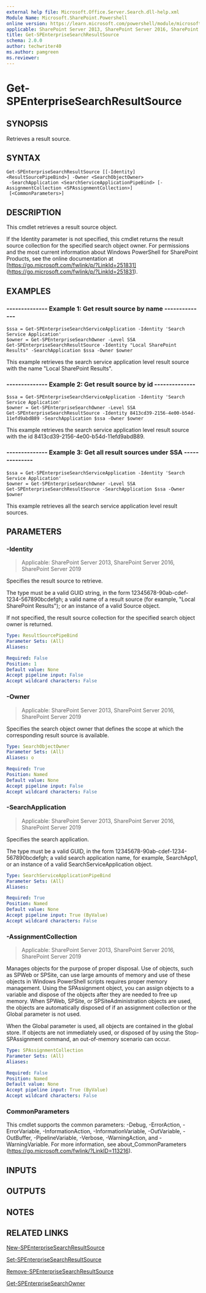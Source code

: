 ```yaml
---
external help file: Microsoft.Office.Server.Search.dll-help.xml
Module Name: Microsoft.SharePoint.Powershell
online version: https://learn.microsoft.com/powershell/module/microsoft.sharepoint.powershell/get-spenterprisesearchresultsource
applicable: SharePoint Server 2013, SharePoint Server 2016, SharePoint Server 2019
title: Get-SPEnterpriseSearchResultSource
schema: 2.0.0
author: techwriter40
ms.author: pamgreen
ms.reviewer:
---
```


# Get-SPEnterpriseSearchResultSource

## SYNOPSIS
Retrieves a result source.

## SYNTAX

```
Get-SPEnterpriseSearchResultSource [[-Identity] <ResultSourcePipeBind>] -Owner <SearchObjectOwner>
 -SearchApplication <SearchServiceApplicationPipeBind> [-AssignmentCollection <SPAssignmentCollection>]
 [<CommonParameters>]
```

## DESCRIPTION

This cmdlet retrieves a result source object.

If the Identity parameter is not specified, this cmdlet returns the result source collection for the specified search object owner. For permissions and the most current information about Windows PowerShell for SharePoint Products, see the online documentation at [https://go.microsoft.com/fwlink/p/?LinkId=251831] (https://go.microsoft.com/fwlink/p/?LinkId=251831).


## EXAMPLES

### --------------  Example 1: Get result source by name  --------------
```
$ssa = Get-SPEnterpriseSearchServiceApplication -Identity 'Search Service Application'
$owner = Get-SPEnterpriseSearchOwner -Level SSA
Get-SPEnterpriseSearchResultSource -Identity "Local SharePoint Results" -SearchApplication $ssa -Owner $owner
```

This example retrieves the search service application level result source with the name "Local SharePoint Results".

### --------------  Example 2: Get result source by id  --------------
```
$ssa = Get-SPEnterpriseSearchServiceApplication -Identity 'Search Service Application'
$owner = Get-SPEnterpriseSearchOwner -Level SSA
Get-SPEnterpriseSearchResultSource -Identity 8413cd39-2156-4e00-b54d-11efd9abdB89 -SearchApplication $ssa -Owner $owner
```

This example retrieves the search service application level result source with the id 8413cd39-2156-4e00-b54d-11efd9abdB89.

### --------------  Example 3: Get all result sources under SSA  --------------
```
$ssa = Get-SPEnterpriseSearchServiceApplication -Identity 'Search Service Application'
$owner = Get-SPEnterpriseSearchOwner -Level SSA
Get-SPEnterpriseSearchResultSource -SearchApplication $ssa -Owner $owner
```

This example retrieves all the search service application level result sources.

## PARAMETERS

### -Identity

> Applicable: SharePoint Server 2013, SharePoint Server 2016, SharePoint Server 2019

Specifies the result source to retrieve.

The type must be a valid GUID string, in the form 12345678-90ab-cdef-1234-567890bcdefgh; a valid name of a result source (for example, "Local SharePoint Results"); or an instance of a valid Source object.

If not specified, the result source collection for the specified search object owner is returned.

```yaml
Type: ResultSourcePipeBind
Parameter Sets: (All)
Aliases:

Required: False
Position: 1
Default value: None
Accept pipeline input: False
Accept wildcard characters: False
```

### -Owner

> Applicable: SharePoint Server 2013, SharePoint Server 2016, SharePoint Server 2019

Specifies the search object owner that defines the scope at which the corresponding result source is available.

```yaml
Type: SearchObjectOwner
Parameter Sets: (All)
Aliases: o

Required: True
Position: Named
Default value: None
Accept pipeline input: False
Accept wildcard characters: False
```

### -SearchApplication

> Applicable: SharePoint Server 2013, SharePoint Server 2016, SharePoint Server 2019

Specifies the search application.

The type must be a valid GUID, in the form 12345678-90ab-cdef-1234-567890bcdefgh; a valid search application name, for example, SearchApp1, or an instance of a valid SearchServiceApplication object.

```yaml
Type: SearchServiceApplicationPipeBind
Parameter Sets: (All)
Aliases:

Required: True
Position: Named
Default value: None
Accept pipeline input: True (ByValue)
Accept wildcard characters: False
```

### -AssignmentCollection

> Applicable: SharePoint Server 2013, SharePoint Server 2016, SharePoint Server 2019

Manages objects for the purpose of proper disposal. Use of objects, such as SPWeb or SPSite, can use large amounts of memory and use of these objects in Windows PowerShell scripts requires proper memory management. Using the SPAssignment object, you can assign objects to a variable and dispose of the objects after they are needed to free up memory. When SPWeb, SPSite, or SPSiteAdministration objects are used, the objects are automatically disposed of if an assignment collection or the Global parameter is not used.

When the Global parameter is used, all objects are contained in the global store. If objects are not immediately used, or disposed of by using the Stop-SPAssignment command, an out-of-memory scenario can occur.

```yaml
Type: SPAssignmentCollection
Parameter Sets: (All)
Aliases:

Required: False
Position: Named
Default value: None
Accept pipeline input: True (ByValue)
Accept wildcard characters: False
```

### CommonParameters
This cmdlet supports the common parameters: -Debug, -ErrorAction, -ErrorVariable, -InformationAction, -InformationVariable, -OutVariable, -OutBuffer, -PipelineVariable, -Verbose, -WarningAction, and -WarningVariable. For more information, see about_CommonParameters (https://go.microsoft.com/fwlink/?LinkID=113216).

## INPUTS

## OUTPUTS

## NOTES

## RELATED LINKS

[New-SPEnterpriseSearchResultSource](New-SPEnterpriseSearchResultSource.md)

[Set-SPEnterpriseSearchResultSource](Set-SPEnterpriseSearchResultSource.md)

[Remove-SPEnterpriseSearchResultSource](Remove-SPEnterpriseSearchResultSource.md)

[Get-SPEnterpriseSearchOwner](Get-SPEnterpriseSearchOwner.md)
